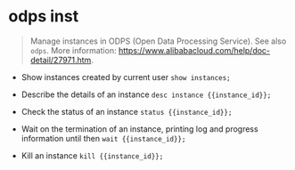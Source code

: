 # odps inst
> Manage instances in ODPS (Open Data Processing Service).
> See also `odps`.
> More information: <https://www.alibabacloud.com/help/doc-detail/27971.htm>.

- Show instances created by current user
`show instances;`

- Describe the details of an instance
`desc instance {{instance_id}};`

- Check the status of an instance
`status {{instance_id}};`

- Wait on the termination of an instance, printing log and progress information until then
`wait {{instance_id}};`

- Kill an instance
`kill {{instance_id}};`
